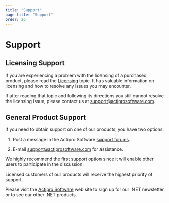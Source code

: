 ```yaml
---
title: "Support"
page-title: "Support"
order: 26
---
```

# Support

## Licensing Support

If you are experiencing a problem with the licensing of a purchased product, please read the [Licensing](licensing.md) topic.  It has valuable information on licensing and how to resolve any issues you may encounter.

If after reading that topic and following its directions you still cannot resolve the licensing issue, please contact us at [support@actiprosoftware.com](mailto:support@actiprosoftware.com).

## General Product Support

If you need to obtain support on one of our products, you have two options:

1. Post a message in the Actipro Software [support forums](https://www.actiprosoftware.com/community/forums).

1. E-mail [support@actiprosoftware.com](mailto:support@actiprosoftware.com) for assistance.

We highly recommend the first support option since it will enable other users to participate in the discussion.

Licensed customers of our products will receive the highest priority of support.

Please visit the [Actipro Software](http://www.actiprosoftware.com) web site to sign up for our .NET newsletter or to see our other .NET products.
